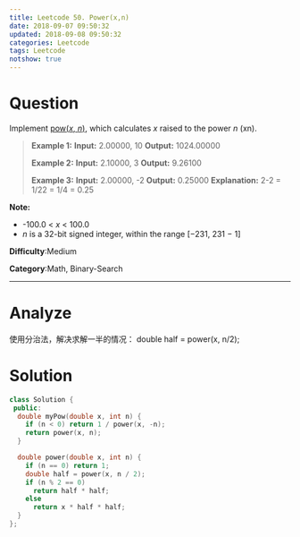 ```yaml
---
title: Leetcode 50. Power(x,n)
date: 2018-09-07 09:50:32
updated: 2018-09-08 09:50:32
categories: Leetcode
tags: Leetcode
notshow: true
---
```


# Question

Implement  [pow(_x_,  _n_)](http://www.cplusplus.com/reference/valarray/pow/), which calculates _x_  raised to the power  _n_  (xn).

> **Example 1:**
> **Input:** 2.00000, 10
> **Output:** 1024.00000
> 
> **Example 2:**
> **Input:** 2.10000, 3
> **Output:** 9.26100
>
> **Example 3:**
> **Input:** 2.00000, -2
> **Output:** 0.25000
> **Explanation:** 2-2 = 1/22 = 1/4 = 0.25

**Note:**
- -100.0 <  _x_  < 100.0
- _n_  is a 32-bit signed integer, within the range [−231, 231 − 1]

**Difficulty**:Medium

**Category**:Math, Binary-Search

<!-- more -->

------------

# Analyze

使用分治法，解决求解一半的情况： double half = power(x, n/2);

# Solution

```c++
class Solution {
 public:
  double myPow(double x, int n) {
    if (n < 0) return 1 / power(x, -n);
    return power(x, n);
  }

  double power(double x, int n) {
    if (n == 0) return 1;
    double half = power(x, n / 2);
    if (n % 2 == 0)
      return half * half;
    else
      return x * half * half;
  }
};
```